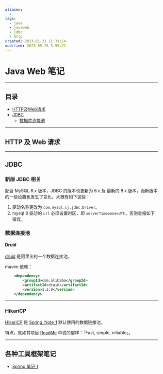 ```yaml
---
aliases:
  - 
tags:
  - java
  - javaweb
  - jdbc
  - http
created: 2023-01-31 11:31:14
modified: 2023-05-26 5:55:21
---
```

# Java Web 笔记

---

## 目录

* [HTTP及Web请求](#java_web_http_wrequest)
* [JDBC](#java_web_jdbc)
	* [数据库连接池](#java_web_jdbc_dbconnpooling)
---

## <span id="java_web_http_wrequest">HTTP 及 Web 请求</span>

---

## <span id="java_web_jdbc">JDBC</span>

### <span id="java_web_jdbc_newversion">新版 JDBC 相关</span>

配合 MySQL 8.x 版本，JDBC 的版本也更新为 6.x 及 最新的 8.x 版本，而新版本的一些设置也发生了变化。大概有如下这些：

1. 驱动名称更改为 `com.mysql.cj.jdbc.Driver`。
2. mysql 8 驱动的 `url` 必须设置时区，即 `serverTimezone=UTC`，否则会报如下错误。

### <span id="java_web_jdbc_dbconnpooling">数据连接池</span>

#### <span id="java_web_jdbc_dbconnpooling_druid">Druid</span>

[druid](https://github.com/alibaba/druid) 是阿里出的一个数据连接池。

maven 依赖：

```xml
	<dependency>
		<groupId>com.alibaba</groupId>
		<artifactId>druid</artifactId>
		<version>1.2.9</version>
    </dependency>
```

---

### <span id="java_web_jdbc_dbconnpooling_hikaricp">HikariCP</span>

[HikariCP](https://github.com/brettwooldridge/HikariCP) 是 [Spring_Note_1](Spring/Spring_Note_1.md) 默认使用的数据链接池。

特点，就如其项目 [ReadMe](https://github.com/brettwooldridge/HikariCP#-hikaricpits-fasterhikari-hikal%C4%93-origin-japanese-light-ray) 中说的那样：「Fast, simple, reliable」。

---

## <span id="java_web_tools_frameworks">各种工具框架笔记</span>

* [Spring 笔记 1](./Spring/Spring_Note_1.md) 

